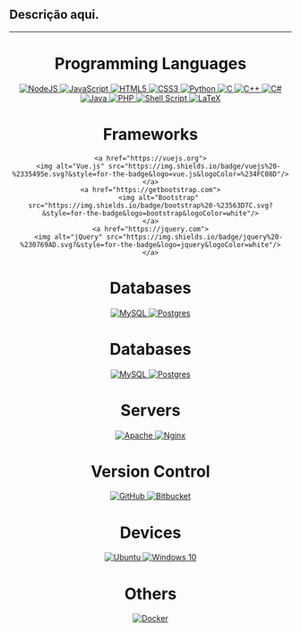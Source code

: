 ## Descrição aqui.

------

<div align="center">
    <h1>Programming Languages</h1>
    <a href="https://nodejs.org">
        <img alt="NodeJS" src="https://img.shields.io/badge/node.js%20-%2343853D.svg?&style=for-the-badge&logo=node.js&logoColor=white"/>
    </a>
    <a href="https://pt.wikipedia.org/wiki/JavaScript">
        <img alt="JavaScript" src="https://img.shields.io/badge/javascript%20-%23323330.svg?&style=for-the-badge&logo=javascript&logoColor=%23F7DF1E"/>
    </a>
    <a href="https://pt.wikipedia.org/wiki/HTML5">
        <img alt="HTML5" src="https://img.shields.io/badge/html5%20-%23E34F26.svg?&style=for-the-badge&logo=html5&logoColor=white"/>
    </a>
    <a href="https://pt.wikipedia.org/wiki/CSS3">
        <img alt="CSS3" src="https://img.shields.io/badge/css3%20-%231572B6.svg?&style=for-the-badge&logo=css3&logoColor=white"/>
    </a>
    <a href="https://www.python.org">
        <img alt="Python" src="https://img.shields.io/badge/python%20-%2314354C.svg?&style=for-the-badge&logo=python&logoColor=white"/>
    </a>
    <a href="https://pt.wikipedia.org/wiki/C_(linguagem_de_programação)">
        <img alt="C" src="https://img.shields.io/badge/c%20-%2300599C.svg?&style=for-the-badge&logo=c&logoColor=white"/>
    </a>
    <a href="https://www.cplusplus.com">
        <img alt="C++" src="https://img.shields.io/badge/c++%20-%2300599C.svg?&style=for-the-badge&logo=c%2B%2B&ogoColor=white"/>
    </a>
    <a href="https://docs.microsoft.com/pt-br/dotnet/csharp/">
        <img alt="C#" src="https://img.shields.io/badge/c%23%20-%23239120.svg?&style=for-the-badge&logo=c-sharp&logoColor=white"/>
    </a>
    <a href="https://www.java.com">
        <img alt="Java" src="https://img.shields.io/badge/java-%23ED8B00.svg?&style=for-the-badge&logo=java&logoColor=white"/>
    </a>
    <a href="https://www.php.net">
        <img alt="PHP" src="https://img.shields.io/badge/php-%23777BB4.svg?&style=for-the-badge&logo=php&logoColor=white"/>
    </a>
    <a href="https://pt.wikipedia.org/wiki/Shell_script">
        <img alt="Shell Script" src="https://img.shields.io/badge/shell_script%20-%23121011.svg?&style=for-the-badge&logo=gnu-bash&logoColor=white"/>
    </a>
    <a href="https://www.latex-project.org">
        <img alt="LaTeX" src="https://img.shields.io/badge/latex%20-%23008080.svg?&style=for-the-badge&logo=latex&logoColor=white"/>
    </a>
</div>

<div align="center">
    <h1>Frameworks</h1>

    <a href="https://vuejs.org">
        <img alt="Vue.js" src="https://img.shields.io/badge/vuejs%20-%2335495e.svg?&style=for-the-badge&logo=vue.js&logoColor=%234FC08D"/>
    </a>
    <a href="https://getbootstrap.com">
        <img alt="Bootstrap" src="https://img.shields.io/badge/bootstrap%20-%23563D7C.svg?&style=for-the-badge&logo=bootstrap&logoColor=white"/>
    </a>
    <a href="https://jquery.com">
        <img alt="jQuery" src="https://img.shields.io/badge/jquery%20-%230769AD.svg?&style=for-the-badge&logo=jquery&logoColor=white"/>
    </a>
</div>

<div align="center">
    <h1>Databases</h1>
    <a href="https://www.mysql.com">
        <img alt="MySQL" src="https://img.shields.io/badge/mysql-%2300f.svg?&style=for-the-badge&logo=mysql&logoColor=white"/>
    </a>
    <a href="https://www.postgresql.org">
        <img alt="Postgres" src ="https://img.shields.io/badge/postgres-%23316192.svg?&style=for-the-badge&logo=postgresql&logoColor=white"/>
    </a>
</div>

<div align="center">
    <h1>Databases</h1>
    <a href="https://www.mysql.com">
        <img alt="MySQL" src="https://img.shields.io/badge/mysql-%2300f.svg?&style=for-the-badge&logo=mysql&logoColor=white"/>
    </a>
    <a href="https://www.postgresql.org">
        <img alt="Postgres" src ="https://img.shields.io/badge/postgres-%23316192.svg?&style=for-the-badge&logo=postgresql&logoColor=white"/>
    </a>
</div>

<div align="center">
    <h1>Servers</h1>
    <a href="https://www.apache.org">
        <img alt="Apache" src="https://img.shields.io/badge/apache%20-%23D42029.svg?&style=for-the-badge&logo=apache&logoColor=white"/>
    </a>
    <a href="https://www.nginx.com">
        <img alt="Nginx" src="https://img.shields.io/badge/nginx%20-%23009639.svg?&style=for-the-badge&logo=nginx&logoColor=white"/>
    </a>
</div>

<div align="center">
    <h1>Version Control</h1>
    <a href="https://github.com">
        <img alt="GitHub" src="https://img.shields.io/badge/github%20-%23121011.svg?&style=for-the-badge&logo=github&logoColor=white"/>
    </a>
    <a href="https://bitbucket.org">
        <img alt="Bitbucket" src="https://img.shields.io/badge/bitbucket%20-%230047B3.svg?&style=for-the-badge&logo=bitbucket&logoColor=white"/>
    </a>
</div>

<div align="center">
    <h1>Devices</h1>
    <a href="https://ubuntu.com">
        <img alt="Ubuntu" src="https://img.shields.io/badge/Ubuntu-E95420?style=for-the-badge&logo=ubuntu&logoColor=white" />
    </a>
    <a href="https://www.microsoft.com/pt-br/windows/">
        <img alt="Windows 10" src="https://img.shields.io/badge/Windows-0078D6?style=for-the-badge&logo=windows&logoColor=white" />
    </a>
</div>

<div align="center">
    <h1>Others</h1>
    <a href="https://www.docker.com">
        <img alt="Docker" src="https://img.shields.io/badge/docker%20-%230db7ed.svg?&style=for-the-badge&logo=docker&logoColor=white"/>
    </a>
</div>
